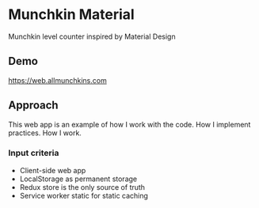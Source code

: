 # Munchkin Material

Munchkin level counter inspired by Material Design

## Demo

https://web.allmunchkins.com

## Approach

This web app is an example of how I work with the code. How I implement practices.
How I work.

### Input criteria

- Client-side web app
- LocalStorage as permanent storage
- Redux store is the only source of truth
- Service worker static for static caching
